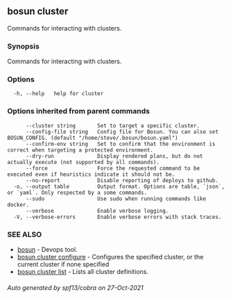 ## bosun cluster

Commands for interacting with clusters.

### Synopsis

Commands for interacting with clusters.

### Options

```
  -h, --help   help for cluster
```

### Options inherited from parent commands

```
      --cluster string       Set to target a specific cluster.
      --config-file string   Config file for Bosun. You can also set BOSUN_CONFIG. (default "/home/steve/.bosun/bosun.yaml")
      --confirm-env string   Set to confirm that the environment is correct when targeting a protected environment.
      --dry-run              Display rendered plans, but do not actually execute (not supported by all commands).
      --force                Force the requested command to be executed even if heuristics indicate it should not be.
      --no-report            Disable reporting of deploys to github.
  -o, --output table         Output format. Options are table, `json`, or `yaml`. Only respected by a some commands.
      --sudo                 Use sudo when running commands like docker.
      --verbose              Enable verbose logging.
  -V, --verbose-errors       Enable verbose errors with stack traces.
```

### SEE ALSO

* [bosun](bosun.md)	 - Devops tool.
* [bosun cluster configure](bosun_cluster_configure.md)	 - Configures the specified cluster, or the current cluster if none specified
* [bosun cluster list](bosun_cluster_list.md)	 - Lists all cluster definitions. 

###### Auto generated by spf13/cobra on 27-Oct-2021
